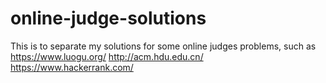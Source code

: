 # online-judge-solutions
This is to separate my solutions for some online judges problems, such as
https://www.luogu.org/
http://acm.hdu.edu.cn/
https://www.hackerrank.com/
